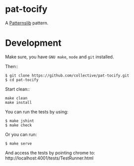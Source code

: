 # pat-tocify

A [Patternslib](http://patternslib.com) pattern.

Development
===========

Make sure, you have `GNU make`, `node` and `git` installed.

Then::

    $ git clone https://github.com/collective/pat-tocify.git
    $ cd pat-tocify

Start clean::

    make clean
    make install

You can run the tests by using:

    $ make jshint
    $ make check

Or you can run:

    $ make serve

And access the tests by pointing chrome to: http://localhost:4001/tests/TestRunner.html
